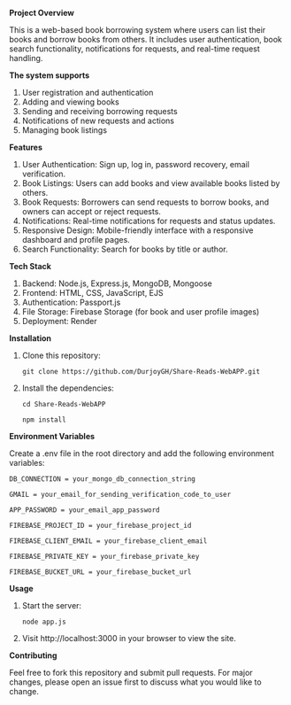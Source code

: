 **Project Overview**

This is a web-based book borrowing system where users can list their books and borrow books from others. It includes user authentication, book search functionality, notifications for requests, and real-time request handling.

**The system supports**

1. User registration and authentication
2. Adding and viewing books
3. Sending and receiving borrowing requests
4. Notifications of new requests and actions
5. Managing book listings

**Features**

1. User Authentication: Sign up, log in, password recovery, email verification.
2. Book Listings: Users can add books and view available books listed by others.
3. Book Requests: Borrowers can send requests to borrow books, and owners can accept or reject requests.
4. Notifications: Real-time notifications for requests and status updates.
5. Responsive Design: Mobile-friendly interface with a responsive dashboard and profile pages.
6. Search Functionality: Search for books by title or author.
   
**Tech Stack**

1. Backend: Node.js, Express.js, MongoDB, Mongoose
2. Frontend: HTML, CSS, JavaScript, EJS
3. Authentication: Passport.js
4. File Storage: Firebase Storage (for book and user profile images)
5. Deployment: Render

**Installation**

1. Clone this repository:
  
   `git clone https://github.com/DurjoyGH/Share-Reads-WebAPP.git`

2. Install the dependencies:
  
   `cd Share-Reads-WebAPP`

   `npm install`


**Environment Variables**

Create a .env file in the root directory and add the following environment variables:

`DB_CONNECTION = your_mongo_db_connection_string`

`GMAIL = your_email_for_sending_verification_code_to_user`

`APP_PASSWORD = your_email_app_password`

`FIREBASE_PROJECT_ID = your_firebase_project_id`

`FIREBASE_CLIENT_EMAIL = your_firebase_client_email`

`FIREBASE_PRIVATE_KEY = your_firebase_private_key`

`FIREBASE_BUCKET_URL = your_firebase_bucket_url`

**Usage**

1. Start the server:
  
   `node app.js`

2. Visit http://localhost:3000 in your browser to view the site.

**Contributing**

Feel free to fork this repository and submit pull requests. For major changes, please open an issue first to discuss what you would like to change.

